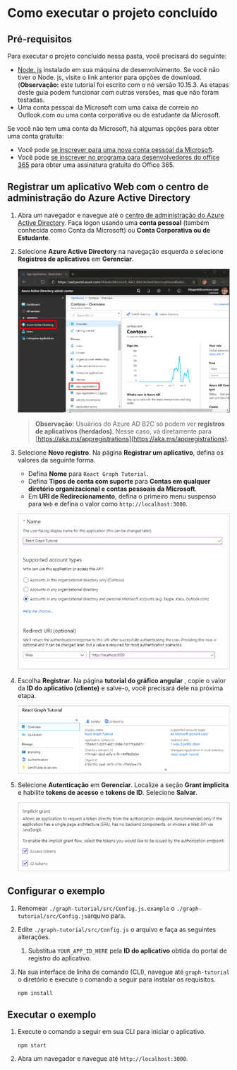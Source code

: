 # <a name="how-to-run-the-completed-project"></a>Como executar o projeto concluído

## <a name="prerequisites"></a>Pré-requisitos

Para executar o projeto concluído nessa pasta, você precisará do seguinte:

- [Node. js](https://nodejs.org) instalado em sua máquina de desenvolvimento. Se você não tiver o Node. js, visite o link anterior para opções de download. (**Observação:** este tutorial foi escrito com o nó versão 10.15.3. As etapas deste guia podem funcionar com outras versões, mas que não foram testadas.
- Uma conta pessoal da Microsoft com uma caixa de correio no Outlook.com ou uma conta corporativa ou de estudante da Microsoft.

Se você não tem uma conta da Microsoft, há algumas opções para obter uma conta gratuita:

- Você pode [se inscrever para uma nova conta pessoal da Microsoft](https://signup.live.com/signup?wa=wsignin1.0&rpsnv=12&ct=1454618383&rver=6.4.6456.0&wp=MBI_SSL_SHARED&wreply=https://mail.live.com/default.aspx&id=64855&cbcxt=mai&bk=1454618383&uiflavor=web&uaid=b213a65b4fdc484382b6622b3ecaa547&mkt=E-US&lc=1033&lic=1).
- Você pode [se inscrever no programa para desenvolvedores do office 365](https://developer.microsoft.com/office/dev-program) para obter uma assinatura gratuita do Office 365.

## <a name="register-a-web-application-with-the-azure-active-directory-admin-center"></a>Registrar um aplicativo Web com o centro de administração do Azure Active Directory

1. Abra um navegador e navegue até o [centro de administração do Azure Active Directory](https://aad.portal.azure.com). Faça logon usando uma **conta pessoal** (também conhecida como Conta da Microsoft) ou **Conta Corporativa ou de Estudante**.

1. Selecione **Azure Active Directory** na navegação esquerda e selecione **Registros de aplicativos** em **Gerenciar**.

    ![Uma captura de tela dos registros de aplicativo ](/tutorial/images/aad-portal-app-registrations.png)

    > **Observação:** Usuários do Azure AD B2C só podem ver **registros de aplicativos (herdados)**. Nesse caso, vá diretamente para [https://aka.ms/appregistrations](https://aka.ms/appregistrations).

1. Selecione **Novo registro**. Na página **Registrar um aplicativo**, defina os valores da seguinte forma.

    - Defina **Nome** para `React Graph Tutorial`.
    - Defina **Tipos de conta com suporte** para **Contas em qualquer diretório organizacional e contas pessoais da Microsoft**.
    - Em **URI de Redirecionamento**, defina o primeiro menu suspenso para `Web` e defina o valor como `http://localhost:3000`.

    ![Uma captura de tela da página registrar um aplicativo](/tutorial/images/aad-register-an-app.png)

1. Escolha **Registrar**. Na página **tutorial do gráfico angular** , copie o valor da **ID do aplicativo (cliente)** e salve-o, você precisará dele na próxima etapa.

    ![Uma captura de tela da ID do aplicativo do novo registro de aplicativo](/tutorial/images/aad-application-id.png)

1. Selecione **Autenticação** em **Gerenciar**. Localize a seção **Grant implícita** e habilite **tokens de acesso** e **tokens de ID**. Selecione **Salvar**.

    ![Uma captura de tela da seção Grant implícita](/tutorial/images/aad-implicit-grant.png)

## <a name="configure-the-sample"></a>Configurar o exemplo

1. Renomear `./graph-tutorial/src/Config.js.example` o `./graph-tutorial/src/Config.js`arquivo para.
1. Edite `./graph-tutorial/src/Config.js` o arquivo e faça as seguintes alterações.
    1. Substitua `YOUR_APP_ID_HERE` pela **ID do aplicativo** obtida do portal de registro do aplicativo.
1. Na sua interface de linha de comando (CLI), navegue até `graph-tutorial` o diretório e execute o comando a seguir para instalar os requisitos.

    ```Shell
    npm install
    ```

## <a name="run-the-sample"></a>Executar o exemplo

1. Execute o comando a seguir em sua CLI para iniciar o aplicativo.

    ```Shell
    npm start
    ```

1. Abra um navegador e navegue até `http://localhost:3000`.
